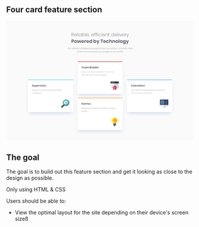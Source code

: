 ## Four card feature section

![Design preview for the Four card feature section coding challenge](./design/desktop-design.jpg)


## The goal

The goal is to build out this feature section and get it looking as close to the design as possible.

Only using HTML & CSS

Users should be able to:

- View the optimal layout for the site depending on their device's screen sizeß
  
